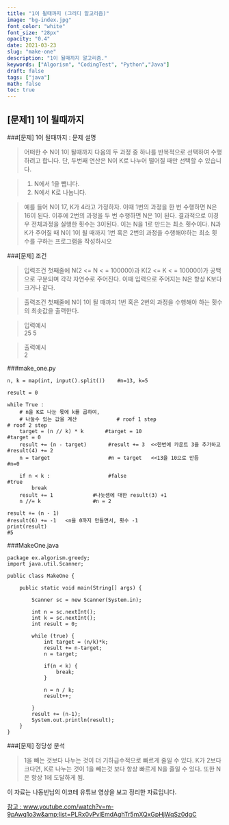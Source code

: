 ```yaml
---
title: "1이 될때까지 (그리디 알고리즘)"
image: "bg-index.jpg"
font_color: "white"
font_size: "28px"
opacity: "0.4"
date: 2021-03-23
slug: "make-one"
description: "1이 될때까지 알고리즘."
keywords: ["Algorism", "CodingTest", "Python","Java"]
draft: false
tags: ["java"]
math: false
toc: true
---
```


## [문제1] 1이 될때까지

###[문제] 1이 될때까지 : 문제 설명
> 어떠한 수 N이 1이 될때까지 다음의 두 과정 중 하나를 반복적으로 선택하여 수행하려고 합니다. 단, 두번째 연산은 N이 K로 나누어 떨어질 때만 선택할 수 있습니다.

>	1. N에서 1을 뺍니다.
>	2. N에서 K로 나눕니다.

> 예를 들어 N이 17, K가 4라고 가정하자. 이때 1번의 과정을 한 번 수행하면 N은 16이 된다.
> 이후에 2번의 과정을 두 번 수행하면 N은 1이 된다. 결과적으로 이경우 전체과정을 실행한 횟수는 3이된다. 이는 N을 1로 만드는 최소 횟수이다.
> N과 K가 주어질 때 N이 1이 될 때까지 1번 혹은 2번의 과정을 수행해야하는 최소 횟수를 구하는 프로그램을 작성하시오

###[문제] 조건 

> 입력조건
>	첫째줄에 N(2 <= N < = 100000)과 K(2 <= K < = 100000)가 공백으로 구분되며 각각 자연수로 주어진다.
이때 입력으로 주어지는 N은 항상 K보다 크거나 같다.

> 출력조건
>	첫째줄에 N이 1이 될 때까지 1번 혹은 2번의 과정을 수행해야 하는 횟수의 최솟값을 출력한다.

> 입력예시<br>
>	25 5 

> 출력예시<br> 
>	2

###make_one.py
```
n, k = map(int, input().split()) 	#n=13, k=5

result = 0

while True :
    # n을 K로 나눈 몫에 k를 곱하여,
    # 나눌수 있는 값을 계산             # roof 1 step                         # roof 2 step
    target = (n // k) * k 		#target = 10 						#target = 0
    result += (n - target)       #result += 3  <<한번에 카운트 3을 추가하고     #result(4) += 2
    n = target                   #n = target   <<13을 10으로 만듬          #n=0

    if n < k :                   #false                                #true
        break
    result += 1				#나눗셈에 대한 result(3) +1	
    n //= k					#n = 2

result += (n - 1)                                                      #result(6) += -1   <n을 0까지 만들면서, 횟수 -1
print(result)                                                          #5        

```

###MakeOne.java
```
package ex.algorism.greedy;
import java.util.Scanner;

public class MakeOne {
	
	public static void main(String[] args) {
		
		Scanner sc = new Scanner(System.in);
		
		int n = sc.nextInt();
		int k = sc.nextInt();
		int result = 0;
		
		while (true) {
			int target = (n/k)*k;
			result += n-target;
			n = target;
			
			if(n < k) {
				break;
			}
			
			n = n / k;
			result++;
			
		}
		result += (n-1);
		System.out.println(result);
	}
}

```

###[문제] 정당성 분석
> 1을 빼는 것보다 나누는 것이 더 기하급수적으로 빠르게 줄일 수 있다.
> K가 2보다 크다면, K로 나누는 것이 1을 빼는것 보다 항상 빠르게 N을 줄일 수 있다.
> 또한 N은 항상 1에 도달하게 됨.
 


이 자료는 나동빈님의 이코테 유튜브 영상을 보고 정리한 자료입니다.
<br>

<a href="https://www.youtube.com/watch?v=m-9pAwq1o3w&amp;list=PLRx0vPvlEmdAghTr5mXQxGpHjWqSz0dgC">참고 : www.youtube.com/watch?v=m-9pAwq1o3w&amp;list=PLRx0vPvlEmdAghTr5mXQxGpHjWqSz0dgC</a>




